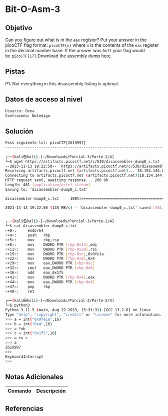 # Bit-O-Asm-3
## Objetivo
Can you figure out what is in the `eax` register? Put your answer in the picoCTF flag format: `picoCTF{n}` where `n` is the contents of the `eax` register in the decimal number base. If the answer was `0x11` your flag would be `picoCTF{17}`.Download the assembly dump [here](https://artifacts.picoctf.net/c/530/disassembler-dump0_c.txt).
## Pistas
P1: Not everything in this disassembly listing is optimal.

## Datos de acceso al nivel
```bash
Usuario: Dena
Contraseña: Notedigo
```
## Solución
```bash
Pass siguiente lvl: picoCTF{2619997}
--------------------------------------------------------------------------------------
                                                                                                                    
┌──(kali㉿kali)-[~/Downloads/Parcial-3/Parte-2/4]
└─$ wget https://artifacts.picoctf.net/c/530/disassembler-dump0_c.txt
--2023-11-13 19:22:50--  https://artifacts.picoctf.net/c/530/disassembler-dump0_c.txt
Resolving artifacts.picoctf.net (artifacts.picoctf.net)... 18.154.144.85, 18.154.144.103, 18.154.144.104, ...
Connecting to artifacts.picoctf.net (artifacts.picoctf.net)|18.154.144.85|:443... connected.
HTTP request sent, awaiting response... 200 OK
Length: 461 [application/octet-stream]
Saving to: ‘disassembler-dump0_c.txt’

disassembler-dump0_c.txt     100%[==============================================>]     461  --.-KB/s    in 0s      

2023-11-13 19:22:50 (135 MB/s) - ‘disassembler-dump0_c.txt’ saved [461/461]

                                                                                                                    
┌──(kali㉿kali)-[~/Downloads/Parcial-3/Parte-2/4]
└─$ cat disassembler-dump0_c.txt           
<+0>:     endbr64 
<+4>:     push   rbp
<+5>:     mov    rbp,rsp
<+8>:     mov    DWORD PTR [rbp-0x14],edi
<+11>:    mov    QWORD PTR [rbp-0x20],rsi
<+15>:    mov    DWORD PTR [rbp-0xc],0x9fe1a
<+22>:    mov    DWORD PTR [rbp-0x8],0x4
<+29>:    mov    eax,DWORD PTR [rbp-0xc]
<+32>:    imul   eax,DWORD PTR [rbp-0x8]
<+36>:    add    eax,0x1f5
<+41>:    mov    DWORD PTR [rbp-0x4],eax
<+44>:    mov    eax,DWORD PTR [rbp-0x4]
<+47>:    pop    rbp
<+48>:    ret
                                                                                                                    
┌──(kali㉿kali)-[~/Downloads/Parcial-3/Parte-2/4]
└─$ python3 
Python 3.11.5 (main, Aug 29 2023, 15:31:31) [GCC 13.2.0] on linux
Type "help", "copyright", "credits" or "license" for more information.
>>> a = int("0x9fe1a",16)
>>> b = int("0x4",16)
>>> a *=b
>>> c = int("0x1f5",16)
>>> a += c
>>> a
2619997
>>> 
KeyboardInterrupt
>>> 

```
## Notas Adicionales

| Comando  | Descripción | 
|------------|--------------|

## Referencias 

